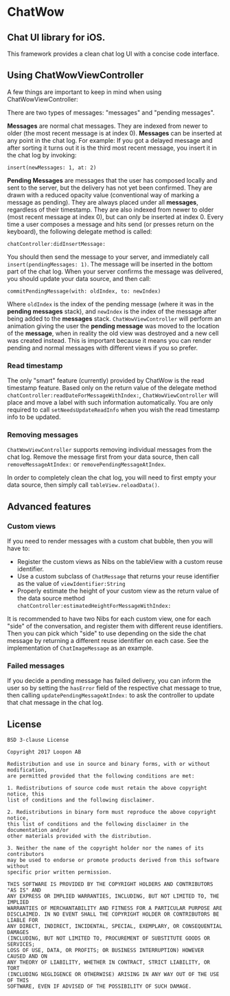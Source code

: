 # ChatWow

## Chat UI library for iOS.

This framework provides a clean chat log UI with a concise code interface.

## Using ChatWowViewController

A few things are important to keep in mind when using ChatWowViewController:

There are two types of messages: "messages" and "pending messages".

**Messages** are normal chat messages. They are indexed from newer to older (the most recent message is at index 0). **Messages** can be inserted at any point in the chat log. For example: If you got a delayed message and after sorting it turns out it is the third most recent message, you insert it in the chat log by invoking:

`insert(newMessages: 1, at: 2)`

**Pending Messages** are messages that the user has composed locally and sent to the server, but the delivery has not yet been confirmed. They are drawn with a reduced opacity value (conventional way of marking a message as pending). They are always placed under all **messages**, regardless of their timestamp. They are also indexed from newer to older (most recent message at index 0), but can only be inserted at index 0. Every time a user composes a message and hits send (or presses return on the keyboard), the following delegate method is called:

`chatController:didInsertMessage:`

You should then send the message to your server, and immediately call `insert(pendingMessages: 1)`. The message will be inserted in the bottom part of the chat log. When your server confirms the message was delivered, you should update your data source, and then call:

`commitPendingMessage(with: oldIndex, to: newIndex)`

Where `oldIndex` is the index of the pending message (where it was in the **pending messages** stack), and `newIndex` is the index of the message after being added to the **messages** stack. `ChatWowViewController` will perform an animation giving the user the **pending message** was moved to the location of the **message**, when in reality the old view was destroyed and a new cell was created instead. This is important because it means you can render pending and normal messages with different views if you so prefer.

### Read timestamp

The only "smart" feature (currently) provided by ChatWow is the read timestamp feature. Based only on the return value of the delegate method `chatController:readDateForMessageWithIndex:`, `ChatWowViewController` will place
and move a label with such information automatically. You are only required to call `setNeedsUpdateReadInfo` when you wish the read timestamp info to be updated.

### Removing messages

`ChatWowViewController` supports removing individual messages from the chat log. Remove the message first from your data source, then call `removeMessageAtIndex:` or `removePendingMessageAtIndex`.

In order to completely clean the chat log, you will need to first empty your data source, then simply call `tableView.reloadData()`.

## Advanced features

### Custom views

If you need to render messages with a custom chat bubble, then you will have to:

- Register the custom views as Nibs on the tableView with a custom reuse identifier.
- Use a custom subclass of `ChatMessage` that returns your reuse identifier as the value of `viewIdentifier:String`
- Properly estimate the height of your custom view as the return value of the data source method
`chatController:estimatedHeightForMessageWithIndex:`

It is recommended to have two Nibs for each custom view, one for each "side" of the conversation, and register them with different reuse identifiers. Then you can pick which "side" to use depending on the side the chat message by returning a different reuse identifier on each case. See the implementation of `ChatImageMessage` as an example.

### Failed messages

If you decide a pending message has failed delivery, you can inform the user so by setting the `hasError` field of the respective chat message to true, then calling `updatePendingMessageAtIndex:` to ask the controller to update that chat message in the chat log.

## License

```
BSD 3-clause License

Copyright 2017 Loopon AB

Redistribution and use in source and binary forms, with or without modification,
are permitted provided that the following conditions are met:

1. Redistributions of source code must retain the above copyright notice, this
list of conditions and the following disclaimer.

2. Redistributions in binary form must reproduce the above copyright notice,
this list of conditions and the following disclaimer in the documentation and/or
other materials provided with the distribution.

3. Neither the name of the copyright holder nor the names of its contributors
may be used to endorse or promote products derived from this software without
specific prior written permission.

THIS SOFTWARE IS PROVIDED BY THE COPYRIGHT HOLDERS AND CONTRIBUTORS "AS IS" AND
ANY EXPRESS OR IMPLIED WARRANTIES, INCLUDING, BUT NOT LIMITED TO, THE IMPLIED
WARRANTIES OF MERCHANTABILITY AND FITNESS FOR A PARTICULAR PURPOSE ARE
DISCLAIMED. IN NO EVENT SHALL THE COPYRIGHT HOLDER OR CONTRIBUTORS BE LIABLE FOR
ANY DIRECT, INDIRECT, INCIDENTAL, SPECIAL, EXEMPLARY, OR CONSEQUENTIAL DAMAGES
(INCLUDING, BUT NOT LIMITED TO, PROCUREMENT OF SUBSTITUTE GOODS OR SERVICES;
LOSS OF USE, DATA, OR PROFITS; OR BUSINESS INTERRUPTION) HOWEVER CAUSED AND ON
ANY THEORY OF LIABILITY, WHETHER IN CONTRACT, STRICT LIABILITY, OR TORT
(INCLUDING NEGLIGENCE OR OTHERWISE) ARISING IN ANY WAY OUT OF THE USE OF THIS
SOFTWARE, EVEN IF ADVISED OF THE POSSIBILITY OF SUCH DAMAGE.
```